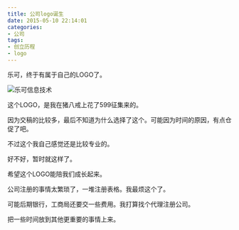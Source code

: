 ```yaml
---
title: 公司logo诞生
date: 2015-05-10 22:14:01
categories:
- 公司
tags:
- 创立历程
- logo
---
```

乐可，终于有属于自己的LOGO了。

![乐可信息技术](http://source.free-e.net/leke-logo.png "乐可信息技术")

这个LOGO，是我在猪八戒上花了599征集来的。

因为交稿的比较多，最后不知道为什么选择了这个。可能因为时间的原因，有点仓促了吧。

不过这个我自己感觉还是比较专业的。

好不好，暂时就这样了。

希望这个LOGO能陪我们成长起来。

公司注册的事情太繁琐了，一堆注册表格。我最烦这个了。

可能后期银行，工商局还要交一些费用。我打算找个代理注册公司。

把一些时间放到其他更重要的事情上来。
